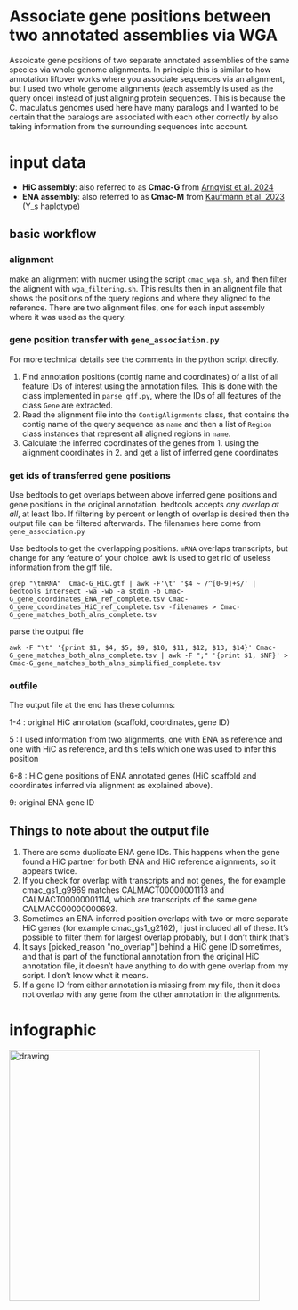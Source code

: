 # Associate gene positions between two annotated assemblies via WGA
Assoicate gene positions of two separate annotated assemblies of the same species via whole genome alignments. In principle this is similar to how annotation liftover works where you associate sequences via an alignment, but I used two whole genome alignments (each assembly is used as the query once) instead of just aligning protein sequences. This is because the C. maculatus genomes used here have many paralogs and I wanted to be certain that the paralogs are associated with each other correctly by also taking information from the surrounding sequences into account.

# input data

* **HiC assembly**: also referred to as **Cmac-G** from [Arnqvist et al. 2024](https://academic.oup.com/g3journal/article/14/2/jkad266/7471854)
* **ENA assembly**: also referred to as **Cmac-M** from [Kaufmann et al. 2023](https://academic.oup.com/mbe/article/40/8/msad167/7227908) (Y_s haplotype)

## basic workflow

### alignment
make an alignment with nucmer using the script `cmac_wga.sh`, and then filter the alignent with `wga_filtering.sh`. This results then in an alignent file that shows the positions of the query regions and where they aligned to the reference. There are two alignment files, one for each input assembly where it was used as the query.

### gene position transfer with `gene_association.py`
For more technical details see the comments in the python script directly.
1. Find annotation positions (contig name and coordinates) of a list of all feature IDs of interest using the annotation files. This is done with the class implemented in `parse_gff.py`, where the IDs of all features of the class `Gene` are extracted.
2. Read the alignment file into the `ContigAlignments` class, that contains the contig name of the query sequence as `name` and then a list of `Region` class instances that represent all aligned regions in `name`.
3. Calculate the inferred coordinates of the genes from 1. using the alignment coordinates in 2. and get a list of inferred gene coordinates

### get ids of transferred gene positions
Use bedtools to get overlaps between above inferred gene positions and gene positions in the original annotation. bedtools accepts *any overlap at all*, at least 1bp. If filtering by percent or length of overlap is desired then the output file can be filtered afterwards. The filenames here come from `gene_association.py`

Use bedtools to get the overlapping positions. `mRNA` overlaps transcripts, but change for any feature of your choice. awk is used to get rid of useless information from the gff file.
```
grep "\tmRNA"  Cmac-G_HiC.gtf | awk -F'\t' '$4 ~ /^[0-9]+$/' |  bedtools intersect -wa -wb -a stdin -b Cmac-G_gene_coordinates_ENA_ref_complete.tsv Cmac-G_gene_coordinates_HiC_ref_complete.tsv -filenames > Cmac-G_gene_matches_both_alns_complete.tsv
```
parse the output file
```
awk -F "\t" '{print $1, $4, $5, $9, $10, $11, $12, $13, $14}' Cmac-G_gene_matches_both_alns_complete.tsv | awk -F ";" '{print $1, $NF}' > Cmac-G_gene_matches_both_alns_simplified_complete.tsv 
```

### outfile
The output file at the end has these columns:

1-4 : original HiC annotation (scaffold, coordinates, gene ID)

5 : I used information from two alignments, one with ENA as reference and one with HiC as reference, and this tells which one was used to infer this position

6-8 : HiC gene positions of ENA annotated genes (HiC scaffold and coordinates inferred via alignment as explained above).

9: original ENA gene ID

## Things to note about the output file

1. There are some duplicate ENA gene IDs. This happens when the gene found a HiC partner for both ENA and HiC reference alignments, so it appears twice.
2. If you check for overlap with transcripts and not genes, the for example cmac_gs1_g9969 matches CALMACT00000001113 and CALMACT00000001114, which are transcripts of the same gene CALMACG00000000693.
3. Sometimes an ENA-inferred position overlaps with two or more separate HiC genes (for example cmac_gs1_g2162), I just included all of these. It’s possible to filter them for largest overlap probably, but I don’t think that’s
4. It says [picked_reason "no_overlap"] behind a HiC gene ID sometimes, and that is part of the functional annotation from the original HiC annotation file, it doesn’t have anything to do with gene overlap from my script. I don’t know what it means.
5. If a gene ID from either annotation is missing from my file, then it does not overlap with any gene from the other annotation in the alignments.

# infographic
<img src="https://github.com/milena-t/Gene_position_association_via_WG_alignment/blob/main/ENA_HiC_gene_coordinate_association.png" alt="drawing" width="450"/>
